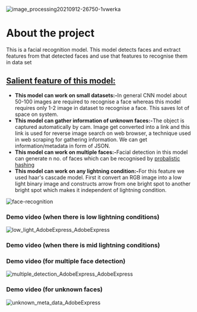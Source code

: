 ![image_processing20210912-26750-1vwerka](https://user-images.githubusercontent.com/106926948/199243774-e17cf55b-0150-4458-a0e4-bcaf9a281726.gif)

<h1>About the project</h1>
<!-- <br></br> -->
<p>This is a facial recognition model. This model detects faces and extract features from that detected faces and use that features to recognise them in data set</p>
<h2><u>Salient feature of this model:</u></h2>
<ul>
    <li><strong>This model can work on small datasets:-</strong>In general CNN model about 50-100 images are required to recognise a face whereas this model requires only 1-2 image in dataset to recognise a face. This saves lot of space on system.</li>
    <li><strong>This model can gather information of unknown faces:-</strong>The object is captured automatically by cam. Image get converted into a link and this link is used for reverse image search on web browser, a technique used in web scraping for gathering information. We can get information/metadata in form of JSON. </li>
    <li><strong>This model can work on multiple faces:-</strong>Facial detection in this model can generate n no. of faces which can be recognised by <a href="https://towardsdatascience.com/hashes-power-probabilistic-data-structures-d1398d1335c6" >probalistic hashing</a> </li>
    <li><strong>This model can work on any lightning condition:-</strong>For this feature we used haar's cascade model. First it convert an RGB image into a low light binary image and constructs arrow from one bright spot to another bright spot which makes it independent of lightning condition.</li>
</ul>

<!-- <br></br> -->
<!-- <h2>Tech Stacks used</h2> -->
![face-recognition](https://user-images.githubusercontent.com/106926948/199243922-c4cd82f2-a69d-4d74-98a4-4b81745ded93.gif)



<h3>Demo video (when there is low lightning conditions)</h3>

![low_light_AdobeExpress_AdobeExpress](https://user-images.githubusercontent.com/106926948/199250361-c584b589-d080-4c27-90eb-d4399a44b2e8.gif)

<h3>Demo video (when there is mid lightning conditions)</h3>


<h3>Demo video (for multiple face detection)</h3>

![multiple_detection_AdobeExpress_AdobeExpress](https://user-images.githubusercontent.com/106926948/199248477-988b4a3f-f1ba-4414-b742-17185a5330fa.gif)

<h3>Demo video (for unknown faces)</h3>

![unknown_meta_data_AdobeExpress](https://user-images.githubusercontent.com/106926948/199254160-8dc2ffa8-4183-477d-be8e-3ec73032a079.gif)



